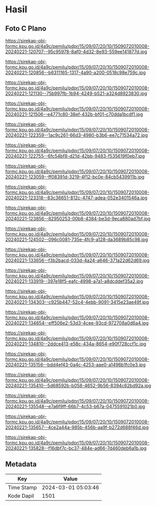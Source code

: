 # Hasil

## Foto C Plano

https://sirekap-obj-formc.kpu.go.id/4a9c/pemilu/pdpr/15/09/07/20/10/1509072010008-20240221-120707--95c95978-8af0-4d32-8e93-559ee141877d.jpg

https://sirekap-obj-formc.kpu.go.id/4a9c/pemilu/pdpr/15/09/07/20/10/1509072010008-20240221-120856--b6311165-1317-4a90-a200-0518c98e759c.jpg

https://sirekap-obj-formc.kpu.go.id/4a9c/pemilu/pdpr/15/09/07/20/10/1509072010008-20240221-121130--75b997fb-1b94-4249-b521-a324d8923830.jpg

https://sirekap-obj-formc.kpu.go.id/4a9c/pemilu/pdpr/15/09/07/20/10/1509072010008-20240221-121506--e4771c80-38ef-432b-bf01-c70dda1bcdf1.jpg

https://sirekap-obj-formc.kpu.go.id/4a9c/pemilu/pdpr/15/09/07/20/10/1509072010008-20240221-122359--1ac9c261-66d3-4980-b3b6-ee7c71534a72.jpg

https://sirekap-obj-formc.kpu.go.id/4a9c/pemilu/pdpr/15/09/07/20/10/1509072010008-20240221-122755--6fc54bf8-d21d-42bb-9483-f535619f0eb7.jpg

https://sirekap-obj-formc.kpu.go.id/4a9c/pemilu/pdpr/15/09/07/20/10/1509072010008-20240221-123059--ff08391d-3219-4f12-bc0e-84cb5439911b.jpg

https://sirekap-obj-formc.kpu.go.id/4a9c/pemilu/pdpr/15/09/07/20/10/1509072010008-20240221-123318--83c36651-812c-4747-adea-052e3401546a.jpg

https://sirekap-obj-formc.kpu.go.id/4a9c/pemilu/pdpr/15/09/07/20/10/1509072010008-20240221-123856--82950253-00b8-4384-be3d-9eca880ad7bf.jpg

https://sirekap-obj-formc.kpu.go.id/4a9c/pemilu/pdpr/15/09/07/20/10/1509072010008-20240221-124502--096c0081-735e-4fc9-a128-da3689b85c98.jpg

https://sirekap-obj-formc.kpu.go.id/4a9c/pemilu/pdpr/15/09/07/20/10/1509072010008-20240221-133656--f3b2bacd-033d-4a24-a646-371a22d62d69.jpg

https://sirekap-obj-formc.kpu.go.id/4a9c/pemilu/pdpr/15/09/07/20/10/1509072010008-20240221-133919--397e18f5-eafc-4998-a7a1-a8dcddef35a2.jpg

https://sirekap-obj-formc.kpu.go.id/4a9c/pemilu/pdpr/15/09/07/20/10/1509072010008-20240221-134303--c925b447-52c4-4ebb-9091-3415e23ae49f.jpg

https://sirekap-obj-formc.kpu.go.id/4a9c/pemilu/pdpr/15/09/07/20/10/1509072010008-20240221-134654--eff506e2-53d3-4cee-93cd-972708a0d6a4.jpg

https://sirekap-obj-formc.kpu.go.id/4a9c/pemilu/pdpr/15/09/07/20/10/1509072010008-20240221-134810--2ddce413-e58c-434a-8654-e90f728ccf1c.jpg

https://sirekap-obj-formc.kpu.go.id/4a9c/pemilu/pdpr/15/09/07/20/10/1509072010008-20240221-135156--bdd4ef43-0a4c-4253-aae0-a1496b1fc0e3.jpg

https://sirekap-obj-formc.kpu.go.id/4a9c/pemilu/pdpr/15/09/07/20/10/1509072010008-20240221-135410--5d68592b-b058-4652-9b56-8394c62bd92a.jpg

https://sirekap-obj-formc.kpu.go.id/4a9c/pemilu/pdpr/15/09/07/20/10/1509072010008-20240221-135548--e7a6f9ff-66b7-4c53-b67a-0475591021b0.jpg

https://sirekap-obj-formc.kpu.go.id/4a9c/pemilu/pdpr/15/09/07/20/10/1509072010008-20240221-135657--4ce2a44a-985b-456b-aa9f-b272d688f46d.jpg

https://sirekap-obj-formc.kpu.go.id/4a9c/pemilu/pdpr/15/09/07/20/10/1509072010008-20240221-135828--f16dbf7c-bc37-484e-ad66-7d460deb6a1b.jpg


## Metadata

| Key        | Value               |
| ---------- | ------------------- |
| Time Stamp | 2024-03-01 05:03:46 |
| Kode Dapil | 1501                |



